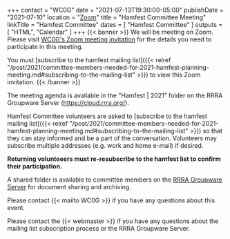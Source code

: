 +++
contact = "WC0G"
date = "2021-07-13T19:30:00-05:00"
publishDate = "2021-07-10"
location = "[Zoom](https://lists.rrra.org/mailman/private/hamfest/2021-July/000342.html)"
title = "Hamfest Committee Meeting"
linkTitle = "Hamfest Committee"
dates = [ "Hamfest Committee" ]
outputs = [ "HTML", "Calendar" ]
+++
{{< banner >}}
We will be meeting on Zoom.
Please visit
[WC0G's Zoom meeting invitation](https://lists.rrra.org/mailman/private/hamfest/2021-July/000342.html)
for the details you need to participate in this meeting.

You must
[subscribe to the hamfest mailing list]({{< relref "/post/2021/committee-members-needed-for-2021-hamfest-planning-meeting.md#subscribing-to-the-mailing-list" >}})
to view this Zoom invitation.
{{< /banner >}}

The meeting agenda is available in the "Hamfest | 2021" folder on the RRRA
Groupware Server (https://cloud.rrra.org/).

Hamfest Committee volunteers are asked to
[subscribe to the hamfest mailing list]({{< relref "/post/2021/committee-members-needed-for-2021-hamfest-planning-meeting.md#subscribing-to-the-mailing-list" >}})
so that they can stay informed and be a part of the
conversation. Volunteers may subscribe multiple addresses
(e.g. work and home e-mail) if desired.

**Returning volunteeers must re-resubscribe to the hamfest list to
confirm their participation.**

A shared folder is available to committee
members on the <a href="https://cloud.rrra.org" rel="nofollow">RRRA
Groupware Server</a> for document sharing and archiving.

Please contact {{< mailto WC0G >}} if you have any questions about this
event.

Please contact the {{< webmaster >}} if you have any questions about the
mailing list subscription process or the RRRA Groupware Server.
